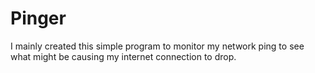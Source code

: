 # Pinger
I mainly created this simple program to monitor my network ping to see what might be causing my internet connection to drop.
